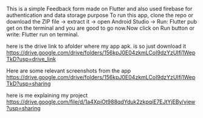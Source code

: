 This is a simple Feedback form made on Flutter and also used firebase for authentication and data storage purpose
To run this app,
clone the repo or download the ZIP file -> extract it -> open Android Studio -> Run: Flutter pub get on the terminal and you are good to go now.Now click on Run button or write: Flutter run on terminal.

here is the drive link to afolder where my app apk.  is so just download it
https://drive.google.com/drive/folders/156kpJ0E04zkmLCoI9dzYzUIfj1WepTkD?usp=drive_link


Here are some relevant screenshots from the app 
https://drive.google.com/drive/folders/156kpJ0E04zkmLCoI9dzYzUIfj1WepTkD?usp=sharing

here is me explaining my project
https://drive.google.com/file/d/1a4XpiOt988qdYduk2zkpqiE7EJtYjEBy/view?usp=sharing

